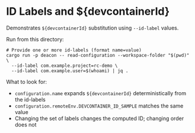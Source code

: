 # ID Labels and ${devcontainerId}

Demonstrates `${devcontainerId}` substitution using `--id-label` values.

Run from this directory:

```
# Provide one or more id-labels (format name=value)
cargo run -p deacon -- read-configuration --workspace-folder "$(pwd)" \
  --id-label com.example.project=rc-demo \
  --id-label com.example.user=$(whoami) | jq .
```

What to look for:
- `configuration.name` expands `${devcontainerId}` deterministically from the id-labels
- `configuration.remoteEnv.DEVCONTAINER_ID_SAMPLE` matches the same value
- Changing the set of labels changes the computed ID; changing order does not
